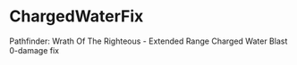 # ChargedWaterFix
Pathfinder: Wrath Of The Righteous - Extended Range Charged Water Blast 0-damage fix
